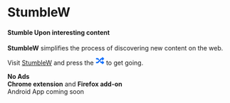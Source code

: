 # StumbleW
#### Stumble Upon interesting content

**StumbleW** simplifies the process of discovering new content on the web. Visit <a href = "https://stumble-w.web.app" target="_blank">StumbleW</a> and press the <img src="https://github.com/sharad-bapat/sharad-bapat/blob/main/StumbleW.png" width="20" style="margin-top:10px" alt="StumbleW" /> to get going.

**No Ads**
<br>**Chrome extension** and **Firefox add-on**<br>
Android App coming soon


